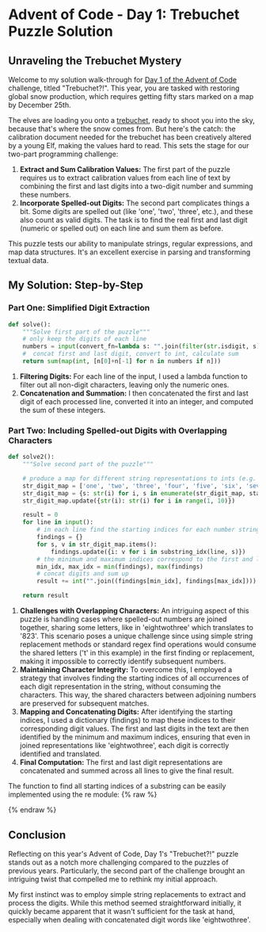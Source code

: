 # Advent of Code - Day 1: Trebuchet Puzzle Solution

## Unraveling the Trebuchet Mystery

Welcome to my solution walk-through for [Day 1 of the Advent of Code](https://adventofcode.com/2023/day/1) challenge, titled "Trebuchet?!". This year, you are tasked with restoring global snow production, which requires getting fifty stars marked on a map by December 25th.

The elves are loading you onto a [trebuchet](https://en.wikipedia.org/wiki/Trebuchet), ready to shoot you into the sky, because that's where the snow comes from.
But here's the catch: the calibration document needed for the trebuchet has been creatively altered by a young Elf, making the values hard to read. This sets the stage for our two-part programming challenge:

1. **Extract and Sum Calibration Values:** The first part of the puzzle requires us to extract calibration values from each line of text by combining the first and last digits into a two-digit number and summing these numbers.
2. **Incorporate Spelled-out Digits:** The second part complicates things a bit. Some digits are spelled out (like 'one', 'two', 'three', etc.), and these also count as valid digits. The task is to find the real first and last digit (numeric or spelled out) on each line and sum them as before.

This puzzle tests our ability to manipulate strings, regular expressions, and map data structures. It's an excellent exercise in parsing and transforming textual data.

## My Solution: Step-by-Step

### Part One: Simplified Digit Extraction

```python
def solve():
    """Solve first part of the puzzle"""
    # only keep the digits of each line
    numbers = input(convert_fn=lambda s: "".join(filter(str.isdigit, s)))
    #  concat first and last digit, convert to int, calculate sum
    return sum(map(int, [n[0]+n[-1] for n in numbers if n]))
```

1. **Filtering Digits:** For each line of the input, I used a lambda function to filter out all non-digit characters, leaving only the numeric ones.
2. **Concatenation and Summation:** I then concatenated the first and last digit of each processed line, converted it into an integer, and computed the sum of these integers.

### Part Two: Including Spelled-out Digits with Overlapping Characters

```python
def solve2():
    """Solve second part of the puzzle"""

    # produce a map for different string representations to ints (e.g. 'one': 1, '1': 1)
    str_digit_map = ['one', 'two', 'three', 'four', 'five', 'six', 'seven', 'eight', 'nine']
    str_digit_map = {s: str(i) for i, s in enumerate(str_digit_map, start=1)}
    str_digit_map.update({str(i): str(i) for i in range(1, 10)})

    result = 0
    for line in input():
        # in each line find the starting indices for each number string
        findings = {}
        for s, v in str_digit_map.items():
            findings.update({i: v for i in substring_idx(line, s)})
        # the minimum and maximum indices correspond to the first and last digit in the string
        min_idx, max_idx = min(findings), max(findings)
        # concat digits and sum up
        result += int("".join((findings[min_idx], findings[max_idx])))

    return result
```

1. **Challenges with Overlapping Characters:** An intriguing aspect of this puzzle is handling cases where spelled-out numbers are joined together, sharing some letters, like in 'eightwothree' which translates to '823'. This scenario poses a unique challenge since using simple string replacement methods or standard regex find operations would consume the shared letters ('t' in this example) in the first finding or replacement, making it impossible to correctly identify subsequent numbers.
2. **Maintaining Character Integrity:** To overcome this, I employed a strategy that involves finding the starting indices of all occurrences of each digit representation in the string, without consuming the characters. This way, the shared characters between adjoining numbers are preserved for subsequent matches.
3. **Mapping and Concatenating Digits:** After identifying the starting indices, I used a dictionary (findings) to map these indices to their corresponding digit values. The first and last digits in the text are then identified by the minimum and maximum indices, ensuring that even in joined representations like 'eightwothree', each digit is correctly identified and translated.
4. **Final Computation:** The first and last digit representations are concatenated and summed across all lines to give the final result.

The function to find all starting indices of a substring can be easily implemented using the re module:
{% raw %}
<script src="https://gist.github.com/gboeer/b3efdd765c8edf8568d76ee4f086b8cd.js"></script>
{% endraw %}


## Conclusion

Reflecting on this year's Advent of Code, Day 1's "Trebuchet?!" puzzle stands out as a notch more challenging compared to the puzzles of previous years. Particularly, the second part of the challenge brought an intriguing twist that compelled me to rethink my initial approach.

My first instinct was to employ simple string replacements to extract and process the digits. While this method seemed straightforward initially, it quickly became apparent that it wasn't sufficient for the task at hand, especially when dealing with concatenated digit words like 'eightwothree'.
